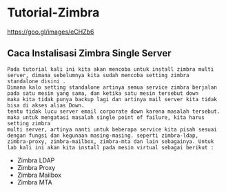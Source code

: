 # Tutorial-Zimbra

https://goo.gl/images/eCHZb6

## Caca Instalisasi Zimbra Single Server

    Pada tutorial kali ini kita akan mencoba untuk install zimbra multi server, dimana sebelumnya kita sudah mencoba setting zimbra             standalone disini . 
    Dimana kalo setting standalone artinya semua service zimbra berjalan pada satu mesin yang sama, dan ketika satu mesin tersebut down
    maka kita tidak punya backup lagi dan artinya mail server kita tidak bisa di akses alias Down. 
    tentu tidak lucu server email corporate down karena masalah tersebut. maka untuk mengatasi masalah single point of failure, kita harus
    setting zimbra       
    multi server, artinya nanti untuk beberapa service kita pisah sesuai dengan fungsi dan kegunaan masing-masing. seperti zimbra-ldap,         zimbra-proxy, zimbra-mailbox, zimbra-mta dan lain sebagainya. Untuk lab kali ini akan kita install pada mesin virtual sebagai berikut :

* Zimbra LDAP
* Zimbra Proxy
* Zimbra Mailbox
* Zimbra MTA

